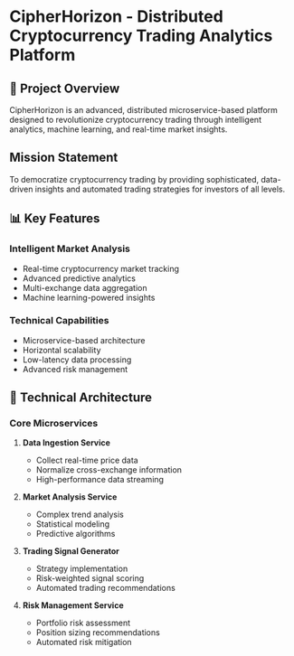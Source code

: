 # CipherHorizon - Distributed Cryptocurrency Trading Analytics Platform

## 🚀 Project Overview

CipherHorizon is an advanced, distributed microservice-based platform designed to revolutionize cryptocurrency trading through intelligent analytics, machine learning, and real-time market insights.

## Mission Statement

To democratize cryptocurrency trading by providing sophisticated, data-driven insights and automated trading strategies for investors of all levels.

## 📊 Key Features

### Intelligent Market Analysis

- Real-time cryptocurrency market tracking
- Advanced predictive analytics
- Multi-exchange data aggregation
- Machine learning-powered insights

### Technical Capabilities

- Microservice-based architecture
- Horizontal scalability
- Low-latency data processing
- Advanced risk management

## 🔧 Technical Architecture

### Core Microservices

1. **Data Ingestion Service**

   - Collect real-time price data
   - Normalize cross-exchange information
   - High-performance data streaming

2. **Market Analysis Service**

   - Complex trend analysis
   - Statistical modeling
   - Predictive algorithms

3. **Trading Signal Generator**

   - Strategy implementation
   - Risk-weighted signal scoring
   - Automated trading recommendations

4. **Risk Management Service**

   - Portfolio risk assessment
   - Position sizing recommendations
   - Automated risk mitigation
